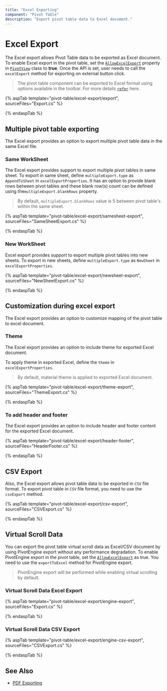 ```yaml
---
title: "Excel Exporting"
component: "Pivot Table"
description: "Export pivot table data to Excel document."
---
```


# Excel Export

The Excel export allows Pivot Table data to be exported as Excel document. To enable Excel export in the pivot table, set the [`AllowExcelExport`](https://help.syncfusion.com/cr/cref_files/aspnetmvc-js2/Syncfusion.EJ2~Syncfusion.EJ2.PivotView.PivotView~AllowExcelExport.html) property in [`PivotView`](https://help.syncfusion.com/cr/aspnetmvc-js2/Syncfusion.EJ2~Syncfusion.EJ2.PivotView.PivotView_properties.html) class to **true**. Once the API is set, user needs to call the `excelExport` method for exporting on external button click.

> The pivot table component can be exported to Excel format using options available in the toolbar. For more details [`refer`](./tool-bar) here.

{% aspTab template="pivot-table/excel-export/export", sourceFiles="Export.cs" %}

{% endaspTab %}

## Multiple pivot table exporting

The Excel export provides an option to export multiple pivot table data in the same Excel file.

### Same WorkSheet

The Excel export provides support to export multiple pivot tables in same sheet. To export in same sheet, define `multipleExport.type` as `AppendToSheet` in `excelExportProperties`. It has an option to provide blank rows between pivot tables and these blank row(s) count can be defined using the`multipleExport.blankRows` property.

>By default, `multipleExport.blankRows` value is 5 between pivot table's within the same sheet.

{% aspTab template="pivot-table/excel-export/samesheet-export", sourceFiles="SameSheetExport.cs" %}

{% endaspTab %}

### New WorkSheet

Excel export provides support to export multiple pivot tables into new sheets. To export in new sheets, define  `multipleExport.type` as `NewSheet` in `excelExportProperties`.

{% aspTab template="pivot-table/excel-export/newsheet-export", sourceFiles="NewSheetExport.cs" %}

{% endaspTab %}

## Customization during excel export

The Excel export provides an option to customize mapping of the pivot table to excel document.

### Theme

The Excel export provides an option to include theme for exported Excel document.

To apply theme in exported Excel, define the `theme` in `excelExportProperties`.

>By default, material theme is applied to exported Excel document.

{% aspTab template="pivot-table/excel-export/theme-export", sourceFiles="ThemeExport.cs" %}

{% endaspTab %}

### To add header and footer

The Excel export provides an option to include header and footer content for the exported Excel document.

{% aspTab template="pivot-table/excel-export/header-footer", sourceFiles="HeaderFooter.cs" %}

{% endaspTab %}

## CSV Export

Also, the Excel export allows pivot table data to be exported in `CSV` file format. To export pivot table in `CSV` file format, you need to use the `csvExport` method.

{% aspTab template="pivot-table/excel-export/csv-export", sourceFiles="CSVExport.cs" %}

{% endaspTab %}

## Virtual Scroll Data

You can export the pivot table virtual scroll data as Excel/CSV document by using PivotEngine export without any performance degradation. To enable PivotEngine export in the pivot table, set the [`AllowExcelExport`](https://help.syncfusion.com/cr/cref_files/aspnetmvc-js2/Syncfusion.EJ2~Syncfusion.EJ2.PivotView.PivotView~AllowExcelExport.html) as true. You need to use the `exportToExcel` method for PivotEngine export.

> PivotEngine export will be performed while enabling virtual scrolling by default.

### Virtual Scroll Data Excel Export

{% aspTab template="pivot-table/excel-export/engine-export", sourceFiles="Export.cs" %}

{% endaspTab %}

### Virtual Scroll Data CSV Export

{% aspTab template="pivot-table/excel-export/engine-csv-export", sourceFiles="CSVExport.cs" %}

{% endaspTab %}

## See Also

* [PDF Exporting](./pdf-export)